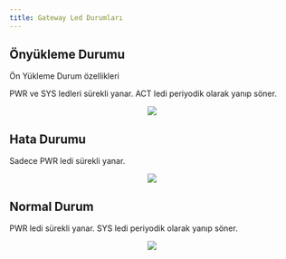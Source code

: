 ```yaml
---
title: Gateway Led Durumları
---
```


## Önyükleme Durumu

Ön Yükleme Durum özellikleri 


PWR ve SYS ledleri sürekli yanar. ACT ledi periyodik olarak yanıp söner.

<center>

![](https://www.mikrodev.com/images/wiki/en/booting-state.gif)

</center>

## Hata Durumu

Sadece PWR ledi sürekli yanar.

<center>

![](https://www.mikrodev.com/images/wiki/en/Error-State.gif)

</center>

## Normal Durum

PWR ledi sürekli yanar. SYS ledi periyodik olarak yanıp söner.

<center>

![](https://www.mikrodev.com/images/wiki/en/normal-state.gif)

</center>